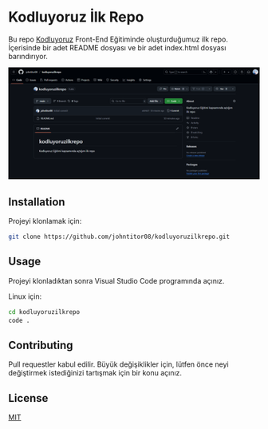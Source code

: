 # Kodluyoruz İlk Repo

Bu repo [Kodluyoruz](https://www.kodluyoruz.org/) Front-End Eğitiminde oluşturduğumuz ilk repo. İçerisinde bir adet README dosyası ve bir adet index.html dosyası barındırıyor.

![Proje Görseli]({9EB53F45-9B65-4EEC-B967-101BB00022DB}.png)

## Installation

Projeyi klonlamak için:

```bash
git clone https://github.com/johntitor08/kodluyoruzilkrepo.git
```

## Usage

Projeyi klonladıktan sonra Visual Studio Code programında açınız.

Linux için:

```bash
cd kodluyoruzilkrepo
code .
```

## Contributing

Pull requestler kabul edilir. Büyük değişiklikler için, lütfen önce neyi değiştirmek istediğinizi tartışmak için bir konu açınız.

## License

[MIT](/license)
